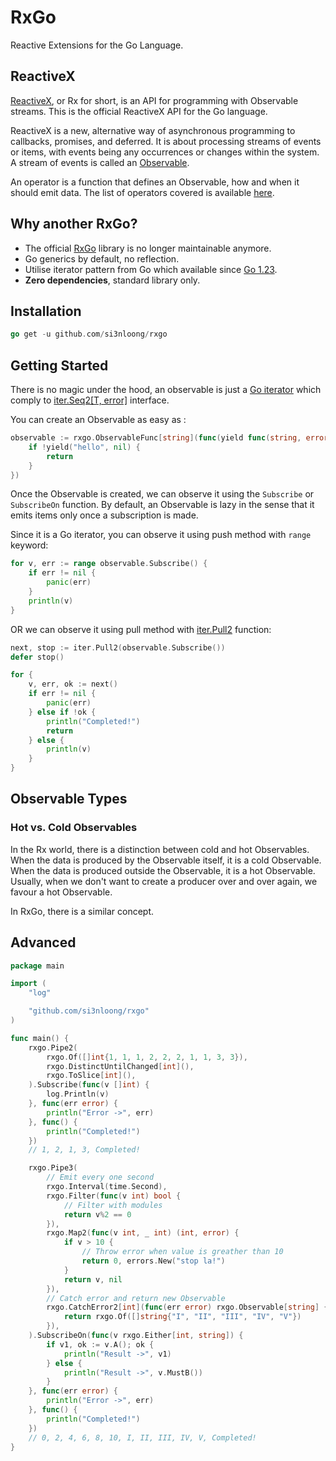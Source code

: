 # RxGo

Reactive Extensions for the Go Language.

## ReactiveX

[ReactiveX](http://reactivex.io/), or Rx for short, is an API for programming with Observable streams. This is the official ReactiveX API for the Go language.

ReactiveX is a new, alternative way of asynchronous programming to callbacks, promises, and deferred. It is about processing streams of events or items, with events being any occurrences or changes within the system. A stream of events is called an [Observable](http://reactivex.io/documentation/contract.html).

An operator is a function that defines an Observable, how and when it should emit data. The list of operators covered is available [here](README.md#).

## Why another RxGo?

- The official [RxGo](https://github.com/ReactiveX/RxGo) library is no longer maintainable anymore.
- Go generics by default, no reflection.
- Utilise iterator pattern from Go which available since [Go 1.23](https://go.dev/blog/go1.23).
- **Zero dependencies**, standard library only.

## Installation

```go
go get -u github.com/si3nloong/rxgo
```

## Getting Started

There is no magic under the hood, an observable is just a [Go iterator](https://go.dev/blog/range-functions) which comply to [iter.Seq2[T, error]](https://pkg.go.dev/iter#Seq2) interface.

You can create an Observable as easy as :

```go
observable := rxgo.ObservableFunc[string](func(yield func(string, error) bool) {
	if !yield("hello", nil) {
		return
	}
})
```

Once the Observable is created, we can observe it using the `Subscribe` or `SubscribeOn` function. By default, an Observable is lazy in the sense that it emits items only once a subscription is made.

Since it is a Go iterator, you can observe it using push method with `range` keyword:

```go
for v, err := range observable.Subscribe() {
	if err != nil {
		panic(err)
	}
	println(v)
}
```

OR we can observe it using pull method with [iter.Pull2](https://pkg.go.dev/iter#Pull2) function:

```go
next, stop := iter.Pull2(observable.Subscribe())
defer stop()

for {
	v, err, ok := next()
	if err != nil {
		panic(err)
	} else if !ok {
		println("Completed!")
		return
	} else {
		println(v)
	}
}
```

## Observable Types

### Hot vs. Cold Observables

In the Rx world, there is a distinction between cold and hot Observables. When the data is produced by the Observable itself, it is a cold Observable. When the data is produced outside the Observable, it is a hot Observable. Usually, when we don't want to create a producer over and over again, we favour a hot Observable.

In RxGo, there is a similar concept.

## Advanced

```go
package main

import (
	"log"

	"github.com/si3nloong/rxgo"
)

func main() {
    rxgo.Pipe2(
		rxgo.Of([]int{1, 1, 1, 2, 2, 2, 1, 1, 3, 3}),
		rxgo.DistinctUntilChanged[int](),
		rxgo.ToSlice[int](),
	).Subscribe(func(v []int) {
		log.Println(v)
	}, func(err error) {
		println("Error ->", err)
	}, func() {
		println("Completed!")
	})
    // 1, 2, 1, 3, Completed!

	rxgo.Pipe3(
        // Emit every one second
		rxgo.Interval(time.Second),
		rxgo.Filter(func(v int) bool {
            // Filter with modules
			return v%2 == 0
		}),
		rxgo.Map2(func(v int, _ int) (int, error) {
			if v > 10 {
                // Throw error when value is greather than 10
				return 0, errors.New("stop la!")
			}
			return v, nil
		}),
        // Catch error and return new Observable
		rxgo.CatchError2[int](func(err error) rxgo.Observable[string] {
			return rxgo.Of([]string{"I", "II", "III", "IV", "V"})
		}),
	).SubscribeOn(func(v rxgo.Either[int, string]) {
		if v1, ok := v.A(); ok {
			println("Result ->", v1)
		} else {
			println("Result ->", v.MustB())
		}
	}, func(err error) {
		println("Error ->", err)
	}, func() {
        println("Completed!")
    })
    // 0, 2, 4, 6, 8, 10, I, II, III, IV, V, Completed!
}
```


